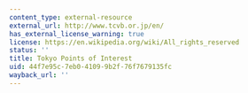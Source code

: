 ```yaml
---
content_type: external-resource
external_url: http://www.tcvb.or.jp/en/
has_external_license_warning: true
license: https://en.wikipedia.org/wiki/All_rights_reserved
status: ''
title: Tokyo Points of Interest
uid: 44f7e95c-7eb0-4109-9b2f-76f7679135fc
wayback_url: ''
---
```

